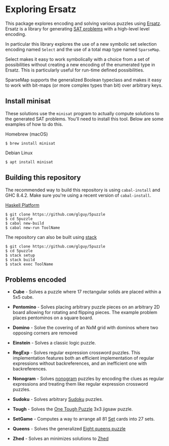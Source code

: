 Exploring Ersatz
================

This package explores encoding and solving various puzzles using
[Ersatz](https://hackage.haskell.org/package/ersatz). Ersatz is
a library for generating
[SAT problems](https://en.wikipedia.org/wiki/Boolean_satisfiability_problem)
with a high-level level encoding.

In particular this library explores the use of a new symbolic set selection
encoding named `Select` and the use of a total map type named `SparseMap`.

Select makes it easy to work symbolically with a choice from a set of
possibilities without creating a new encoding of the enumerated type
in Ersatz. This is particularly useful for run-time defined possibilities.

SparseMap supports the generalized Boolean typeclass and makes it easy
to work with bit-maps (or more complex types than bit) over arbitrary keys.

Install minisat
---------------

These solutions use the `minisat` program to actually compute solutions
to the generated SAT problems. You'll need to install this tool. Below are
some examples of how to do this.

Homebrew (macOS)

```
$ brew install minisat
```

Debian Linux

```
$ apt install minisat
```

Building this repository
------------------------

The recommended way to build this repository is using `cabal-install` and
GHC 8.4.2. Make sure you're using a recent version of `cabal-install`.

[Haskell Platform](https://www.haskell.org/platform/)

```
$ git clone https://github.com/glguy/5puzzle
$ cd 5puzzle
$ cabal new-build
$ cabal new-run ToolName
```

The repository can also be built using [stack](https://docs.haskellstack.org/en/stable/README/)

```
$ git clone https://github.com/glguy/5puzzle
$ cd 5puzzle
$ stack setup
$ stack build
$ stack exec ToolName
```

Problems encoded
----------------

* **Cube** - Solves a puzzle where 17 rectangular solids are placed within
  a 5x5 cube.

* **Pentomino** - Solves placing arbitrary puzzle pieces on an arbitrary 2D
    board allowing for rotating and flipping pieces. The example problem
    places pentominos on a square board.

* **Domino** - Solve the covering of an NxM grid with dominos where two
    opposing corners are removed

* **Einstein** - Solves a classic logic puzzle.

* **RegExp** - Solves regular expression crossword puzzles. This
   implementation features both an efficient implementation of regular
   expressions without backreferences, and an inefficient one with
   backreferences.

* **Nonogram** - Solves [nonogram](https://en.wikipedia.org/wiki/Nonogram)
   puzzles by encoding the clues as regular expressions and treating them
   like regular expression crossword puzzles.

* **Sudoku** - Solves arbitrary [Sudoku](https://en.wikipedia.org/wiki/Sudoku) puzzles.

* **Tough** - Solves the [One Tough Puzzle](http://www.alexbrands.com/product/games/one-tough-puzzle/)
   3x3 jigsaw puzzle.

* **SetGame** - Computes a way to arrange all 81 [Set](https://en.wikipedia.org/wiki/Set_(game))
   cards into 27 sets.

* **Queens** - Solves the generalized [Eight queens puzzle](https://en.wikipedia.org/wiki/Eight_queens_puzzle)

* **Zhed** - Solves an minimizes solutions to [Zhed](https://play.google.com/store/apps/details?id=com.groundcontrol.zhed&hl=en_US)
